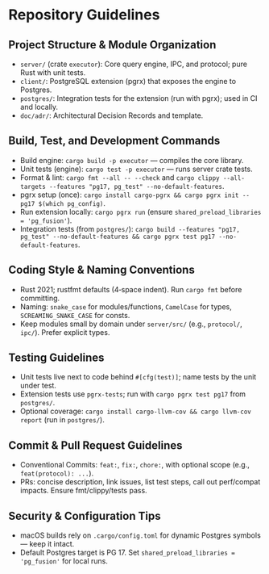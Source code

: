 # Repository Guidelines

## Project Structure & Module Organization
- `server/` (crate `executor`): Core query engine, IPC, and protocol; pure Rust with unit tests.
- `client/`: PostgreSQL extension (pgrx) that exposes the engine to Postgres.
- `postgres/`: Integration tests for the extension (run with pgrx); used in CI and locally.
- `doc/adr/`: Architectural Decision Records and template.

## Build, Test, and Development Commands
- Build engine: `cargo build -p executor` — compiles the core library.
- Unit tests (engine): `cargo test -p executor` — runs server crate tests.
- Format & lint: `cargo fmt --all -- --check` and `cargo clippy --all-targets --features "pg17, pg_test" --no-default-features`.
- pgrx setup (once): `cargo install cargo-pgrx && cargo pgrx init --pg17 $(which pg_config)`.
- Run extension locally: `cargo pgrx run` (ensure `shared_preload_libraries = 'pg_fusion'`).
- Integration tests (from `postgres/`): `cargo build --features "pg17, pg_test" --no-default-features && cargo pgrx test pg17 --no-default-features`.

## Coding Style & Naming Conventions
- Rust 2021; rustfmt defaults (4‑space indent). Run `cargo fmt` before committing.
- Naming: `snake_case` for modules/functions, `CamelCase` for types, `SCREAMING_SNAKE_CASE` for consts.
- Keep modules small by domain under `server/src/` (e.g., `protocol/`, `ipc/`). Prefer explicit types.

## Testing Guidelines
- Unit tests live next to code behind `#[cfg(test)]`; name tests by the unit under test.
- Extension tests use `pgrx-tests`; run with `cargo pgrx test pg17` from `postgres/`.
- Optional coverage: `cargo install cargo-llvm-cov && cargo llvm-cov report` (run in `postgres/`).

## Commit & Pull Request Guidelines
- Conventional Commits: `feat:`, `fix:`, `chore:`, with optional scope (e.g., `feat(protocol): ...`).
- PRs: concise description, link issues, list test steps, call out perf/compat impacts. Ensure fmt/clippy/tests pass.

## Security & Configuration Tips
- macOS builds rely on `.cargo/config.toml` for dynamic Postgres symbols — keep it intact.
- Default Postgres target is PG 17. Set `shared_preload_libraries = 'pg_fusion'` for local runs.

